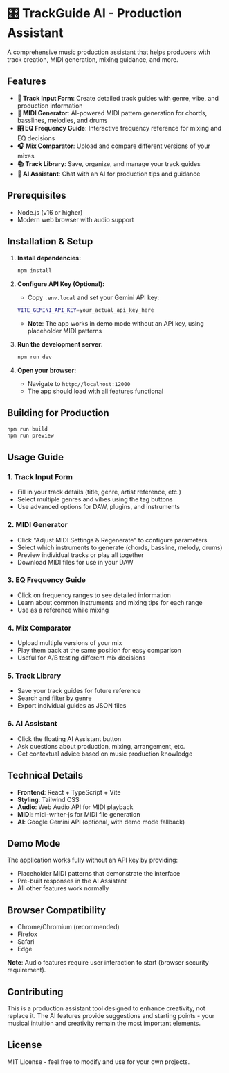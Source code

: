 # 🎛️ TrackGuide AI - Production Assistant

A comprehensive music production assistant that helps producers with track creation, MIDI generation, mixing guidance, and more.

## Features

- **🎵 Track Input Form**: Create detailed track guides with genre, vibe, and production information
- **🎹 MIDI Generator**: AI-powered MIDI pattern generation for chords, basslines, melodies, and drums
- **🎛️ EQ Frequency Guide**: Interactive frequency reference for mixing and EQ decisions
- **🎧 Mix Comparator**: Upload and compare different versions of your mixes
- **📚 Track Library**: Save, organize, and manage your track guides
- **🤖 AI Assistant**: Chat with an AI for production tips and guidance

## Prerequisites

- Node.js (v16 or higher)
- Modern web browser with audio support

## Installation & Setup

1. **Install dependencies:**
   ```bash
   npm install
   ```

2. **Configure API Key (Optional):**
   - Copy `.env.local` and set your Gemini API key:
   ```bash
   VITE_GEMINI_API_KEY=your_actual_api_key_here
   ```
   - **Note**: The app works in demo mode without an API key, using placeholder MIDI patterns

3. **Run the development server:**
   ```bash
   npm run dev
   ```

4. **Open your browser:**
   - Navigate to `http://localhost:12000`
   - The app should load with all features functional

## Building for Production

```bash
npm run build
npm run preview
```

## Usage Guide

### 1. Track Input Form
- Fill in your track details (title, genre, artist reference, etc.)
- Select multiple genres and vibes using the tag buttons
- Use advanced options for DAW, plugins, and instruments

### 2. MIDI Generator
- Click "Adjust MIDI Settings & Regenerate" to configure parameters
- Select which instruments to generate (chords, bassline, melody, drums)
- Preview individual tracks or play all together
- Download MIDI files for use in your DAW

### 3. EQ Frequency Guide
- Click on frequency ranges to see detailed information
- Learn about common instruments and mixing tips for each range
- Use as a reference while mixing

### 4. Mix Comparator
- Upload multiple versions of your mix
- Play them back at the same position for easy comparison
- Useful for A/B testing different mix decisions

### 5. Track Library
- Save your track guides for future reference
- Search and filter by genre
- Export individual guides as JSON files

### 6. AI Assistant
- Click the floating AI Assistant button
- Ask questions about production, mixing, arrangement, etc.
- Get contextual advice based on music production knowledge

## Technical Details

- **Frontend**: React + TypeScript + Vite
- **Styling**: Tailwind CSS
- **Audio**: Web Audio API for MIDI playback
- **MIDI**: midi-writer-js for MIDI file generation
- **AI**: Google Gemini API (optional, with demo mode fallback)

## Demo Mode

The application works fully without an API key by providing:
- Placeholder MIDI patterns that demonstrate the interface
- Pre-built responses in the AI Assistant
- All other features work normally

## Browser Compatibility

- Chrome/Chromium (recommended)
- Firefox
- Safari
- Edge

**Note**: Audio features require user interaction to start (browser security requirement).

## Contributing

This is a production assistant tool designed to enhance creativity, not replace it. The AI features provide suggestions and starting points - your musical intuition and creativity remain the most important elements.

## License

MIT License - feel free to modify and use for your own projects.

